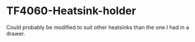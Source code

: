 # TF4060-Heatsink-holder

Could probably be modified to suit other heatsinks than the one I had in a drawer.
